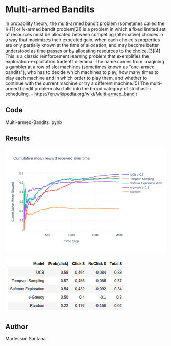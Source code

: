 # Multi-armed Bandits

In probability theory, the multi-armed bandit problem (sometimes called the K-[1] or N-armed bandit problem[2]) is a problem in which a fixed limited set of resources must be allocated between competing (alternative) choices in a way that maximizes their expected gain, when each choice's properties are only partially known at the time of allocation, and may become better understood as time passes or by allocating resources to the choice.[3][4] This is a classic reinforcement learning problem that exemplifies the exploration-exploitation tradeoff dilemma. The name comes from imagining a gambler at a row of slot machines (sometimes known as "one-armed bandits"), who has to decide which machines to play, how many times to play each machine and in which order to play them, and whether to continue with the current machine or try a different machine.[5] The multi-armed bandit problem also falls into the broad category of stochastic scheduling. - https://en.wikipedia.org/wiki/Multi-armed_bandit


## Code

Multi-armed-Bandits.ipynb

## Results

![result](all_prob.png)

![result](all_table.png)

## Author

Marlesson Santana